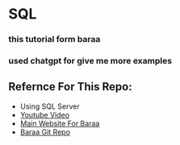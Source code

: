 # SQL

### this tutorial form baraa
### used chatgpt for give me more examples

<h2> Refernce For This Repo: </h2>
<ul>
  <li> Using SQL Server </li>
   <li> <a href="https://www.datawithbaraa.com/sql-introduction/sql-ultimate-course" target="_blank"> Youtube Video </a>  </li>
   <li> <a href="https://www.datawithbaraa.com/sql-introduction/sql-ultimate-course/" target="_blank"> Main Website For Baraa </a>  </li>
   <li> <a href="https://github.com/DataWithBaraa/sql-ultimate-course" target="_blank"> Baraa Git Repo </a>  </li>
</ul>
